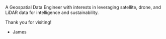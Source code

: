 A Geospatial Data Engineer with interests in leveraging satellite, drone, and LiDAR data for intelligence and sustainability.

Thank you for visiting!
- James

